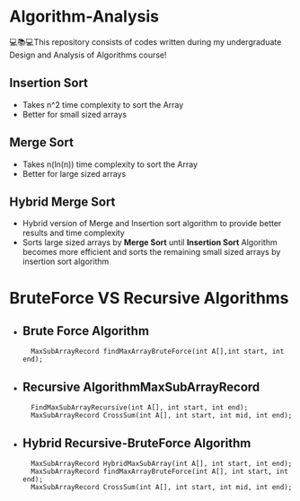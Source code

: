 # Algorithm-Analysis
💻📚💻This repository consists of codes written during my undergraduate Design and Analysis of Algorithms course!

## Insertion Sort
-   Takes n^2 time complexity to sort the Array
-   Better for small sized arrays

## Merge Sort
-   Takes n(ln(n)) time complexity to sort the Array
-   Better for large sized arrays

## Hybrid Merge Sort
-   Hybrid version of Merge and Insertion sort algorithm to provide better results and time complexity
-   Sorts large sized arrays by **Merge Sort** until **Insertion Sort** Algorithm becomes more efficient and sorts the remaining small sized arrays by insertion sort algorithm

# BruteForce VS Recursive Algorithms

- ## Brute Force Algorithm
        MaxSubArrayRecord findMaxArrayBruteForce(int A[],int start, int end);
- ## Recursive AlgorithmMaxSubArrayRecord 
        FindMaxSubArrayRecursive(int A[], int start, int end);
        MaxSubArrayRecord CrossSum(int A[], int start, int mid, int end);
- ## Hybrid Recursive-BruteForce Algorithm
        MaxSubArrayRecord HybridMaxSubArray(int A[], int start, int end);
        MaxSubArrayRecord findMaxArrayBruteForce(int A[], int start, int end);
        MaxSubArrayRecord CrossSum(int A[], int start, int mid, int end);
